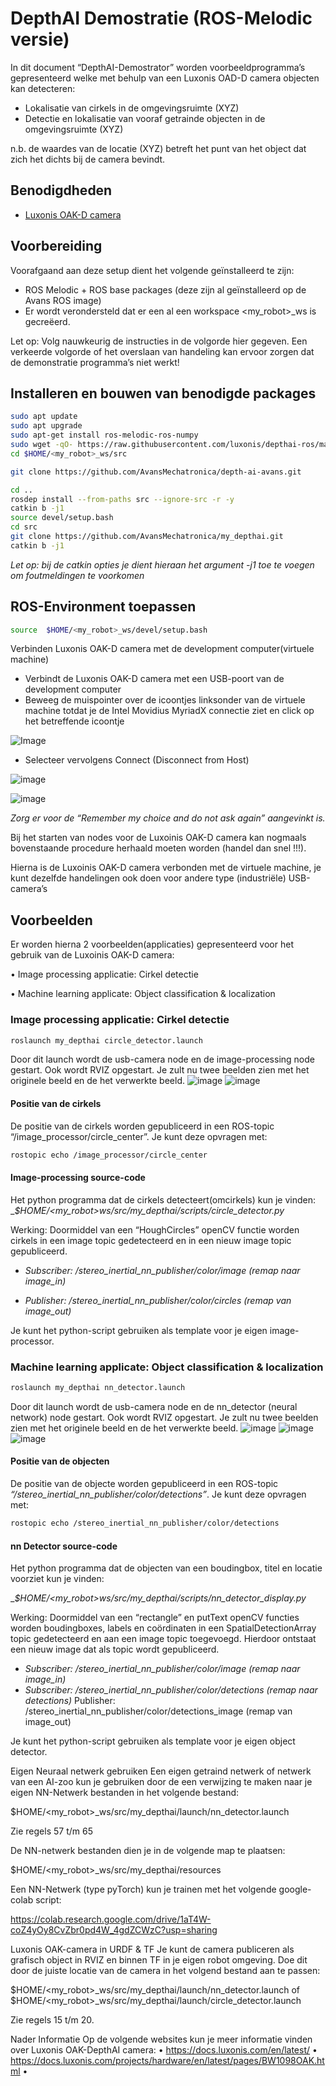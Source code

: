 # DepthAI Demostratie (ROS-Melodic versie)



In dit document “DepthAI-Demostrator” worden voorbeeldprogramma’s gepresenteerd welke met behulp van een Luxonis OAD-D camera objecten kan detecteren:
* Lokalisatie van cirkels in de omgevingsruimte (XYZ)
* Detectie en lokalisatie van vooraf getrainde objecten in de omgevingsruimte (XYZ)

n.b. de waardes van de locatie (XYZ) betreft het punt van het object dat zich het dichts bij de camera bevindt.

## Benodigdheden
* [Luxonis OAK-D camera](https://docs.luxonis.com/projects/hardware/en/latest/pages/BW1098OAK.html)


## Voorbereiding
Voorafgaand aan deze setup dient het volgende geïnstalleerd te zijn:
* ROS Melodic + ROS base packages (deze zijn al geïnstalleerd op de Avans ROS image)
* Er wordt verondersteld dat er een al een workspace <my_robot>_ws is gecreëerd.

Let op: Volg nauwkeurig de instructies in de volgorde hier gegeven. Een verkeerde volgorde of het overslaan van handeling kan ervoor zorgen dat de demonstratie programma’s niet werkt!

## Installeren en bouwen van benodigde packages
```bash
sudo apt update
sudo apt upgrade
sudo apt-get install ros-melodic-ros-numpy
sudo wget -qO- https://raw.githubusercontent.com/luxonis/depthai-ros/main/install_dependencies.sh | sudo bash
cd $HOME/<my_robot>_ws/src

git clone https://github.com/AvansMechatronica/depth-ai-avans.git

cd ..
rosdep install --from-paths src --ignore-src -r -y
catkin b -j1
source devel/setup.bash
cd src
git clone https://github.com/AvansMechatronica/my_depthai.git
catkin b -j1
```
*Let op: bij de catkin opties je dient hieraan het argument -j1 toe te voegen om foutmeldingen te voorkomen*
 

## ROS-Environment toepassen
```bash
source  $HOME/<my_robot>_ws/devel/setup.bash
```

Verbinden Luxonis OAK-D camera met de development computer(virtuele machine)
* Verbindt de Luxonis OAK-D camera met een USB-poort van de development computer
* Beweeg de muispointer over de icoontjes linksonder van de virtuele machine totdat je de Intel Movidius MyriadX connectie ziet en click op het betreffende icoontje

 ![Image](../images/UsbConnect1.png)

* Selecteer vervolgens Connect (Disconnect from Host)

 ![image](../images/UsbConnect2.png)

![image](../images/UsbConnect3.png)

*Zorg er voor de “Remember my choice and do not ask again” aangevinkt is.*

Bij het starten van nodes voor de Luxoinis OAK-D camera kan nogmaals bovenstaande procedure herhaald moeten worden (handel dan snel !!!).

Hierna is de Luxoinis OAK-D camera verbonden met de virtuele machine, je kunt dezelfde handelingen ook doen voor andere type (industriële) USB-camera’s

## Voorbeelden
Er worden hierna 2 voorbeelden(applicaties) gepresenteerd voor het gebruik van de Luxoinis OAK-D camera:

•	Image processing applicatie: Cirkel detectie

•	Machine learning applicate: Object classification & localization 


### Image processing applicatie: Cirkel detectie
```bash
roslaunch my_depthai circle_detector.launch
```
Door dit launch wordt de usb-camera node en de image-processing node gestart. Ook wordt RVIZ opgestart. Je zult nu twee beelden zien met het originele beeld en de het verwerkte beeld.
![image](../images/Cirkel1.png)
![image](../images/Cirkel2.png)
 
#### Positie van de cirkels
De positie van de cirkels worden gepubliceerd in een ROS-topic “/image_processor/circle_center”. Je kunt deze opvragen met:
```bash
rostopic echo /image_processor/circle_center
```
#### Image-processing source-code

Het python programma dat de cirkels detecteert(omcirkels) kun je vinden:
__$HOME/<my_robot>_ws/src/my_depthai/scripts/circle_detector.py__

Werking:
Doormiddel van een “HoughCircles” openCV functie worden cirkels in een image topic gedetecteerd en in een nieuw image topic gepubliceerd.

* *Subscriber:  /stereo_inertial_nn_publisher/color/image (remap naar image_in)*

* *Publisher: /stereo_inertial_nn_publisher/color/circles (remap van image_out)*

Je kunt het python-script gebruiken als template voor je eigen image-processor. 

### Machine learning applicate: Object classification & localization 
```bash
roslaunch my_depthai nn_detector.launch
````
Door dit launch wordt de usb-camera node en de nn_detector (neural network) node gestart. Ook wordt RVIZ opgestart. Je zult nu twee beelden zien met het originele beeld en de het verwerkte beeld.
![image](../images/Fruit1.jpg)
![image](../images/Fruit2.jpg)
![image](../images/Fruit3.jpg)

#### Positie van de objecten
De positie van de objecte  worden gepubliceerd in een ROS-topic *“/stereo_inertial_nn_publisher/color/detections”*. Je kunt deze opvragen met:
```bash
rostopic echo /stereo_inertial_nn_publisher/color/detections
```

#### nn Detector source-code

Het python programma dat de objecten van een boudingbox, titel en locatie voorziet kun je vinden:

__$HOME/<my_robot>_ws/src/my_depthai/scripts/nn_detector_display.py__

Werking:
Doormiddel van een “rectangle” en putText openCV functies worden boudingboxes, labels en coördinaten in een SpatialDetectionArray topic gedetecteerd en aan een image topic toegevoegd. Hierdoor ontstaat een nieuw image dat als topic wordt gepubliceerd.

* *Subscriber:  /stereo_inertial_nn_publisher/color/image (remap naar image_in)*
* *Subscriber: /stereo_inertial_nn_publisher/color/detections (remap naar detections)*
Publisher: /stereo_inertial_nn_publisher/color/detections_image (remap van image_out)

Je kunt het python-script gebruiken als template voor je eigen object detector. 

Eigen Neuraal netwerk gebruiken
Een eigen getraind netwerk of netwerk van een AI-zoo kun je gebruiken door de een verwijzing te maken naar je eigen NN-Netwerk bestanden in het volgende bestand:

$HOME/<my_robot>_ws/src/my_depthai/launch/nn_detector.launch

Zie regels 57 t/m 65

 


De NN-netwerk bestanden dien je in de volgende map te plaatsen:

$HOME/<my_robot>_ws/src/my_depthai/resources

Een NN-Netwerk (type pyTorch) kun je trainen met het volgende google-colab script:

https://colab.research.google.com/drive/1aT4W-coZ4yOy8CvZbr0pd4W_4gdZCWzC?usp=sharing


Luxonis OAK-camera in URDF & TF
Je kunt de camera publiceren als grafisch object in RVIZ en binnen TF in je eigen robot omgeving.
Doe dit door de juiste locatie van de camera in het volgend bestand aan te passen:

$HOME/<my_robot>_ws/src/my_depthai/launch/nn_detector.launch
of
$HOME/<my_robot>_ws/src/my_depthai/launch/circle_detector.launch

 

Zie regels 15 t/m 20.


Nader Informatie
Op de volgende websites kun je meer informatie vinden over Luxonis OAK-DepthAI camera:
•	https://docs.luxonis.com/en/latest/
•	https://docs.luxonis.com/projects/hardware/en/latest/pages/BW1098OAK.html
•	



